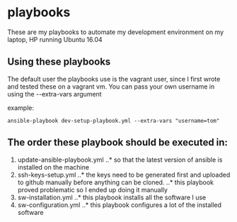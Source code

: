 # playbooks

These are my playbooks to automate my development environment on my laptop, HP running Ubuntu 16.04

## Using these playbooks

The default user the playbooks use is the vagrant user, since I first wrote and tested these on a vagrant vm.
You can pass your own username in using the --extra-vars argument

example: 

```
ansible-playbook dev-setup-playbook.yml --extra-vars "username=tom"
```

## The order these playbook should be executed in:

1. update-ansible-playbook.yml
..* so that the latest version of ansible is installed on the machine
2. ssh-keys-setup.yml
..* the keys need to be generated first and uploaded to github manually before anything can be cloned.
..* this playbook proved problematic so I ended up doing it manually
3. sw-installation.yml
..* this playbook installs all the software I use
4. sw-configuration.yml
..* this playbook configures a lot of the installed software
